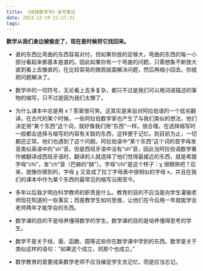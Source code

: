 ```yaml
---
title: 《烧掉数学书》读书笔记
date: 2023-12-19 21:27:31
tags:
---
```


**数学从我们身边被偷走了，现在是时候将它找回来。**

- 直的东西比弯曲的东西容易对付，但如果你放的足够大，弯曲的东西的每一小部分看起来都基本是直的。因此如果你有一个弯曲的问题，只需想象不断放大直到看上去像直的，在比较容易的微观层面解决问题，然后再缩小回去。你就把问题解决了。

- 数学中的一切符号，无论看上去多复杂，都只不过是我们可以用词语描述的事物的缩写，只不过是因为我们太懒了。

- 为什么课本中总是用 x？答案很可笑。这其实是来自对阿拉伯语的一个低劣翻译。在古代的某个时候，一些阿拉伯数学家也产生了与我们类似的想法，他们决定用“某个东西”这个词，就好像我们用“东西”一样。很合理。在选择缩写时一般都会选择与缩写的内容有关联的东西，这样便于记忆。到目前为止，一切都还正常。他们也遇到了这个问题。阿拉伯语中“某个东西”这个词的首字母发音类似英语中的“sh”音。但是西班牙语中没有“sh”音，因此当阿拉伯语数学著作被翻译成西班牙语时，翻译的人就选择了他们觉得最接近的东西，就是希腊字母“chi”，发“ch”音（巴赫的“赫”）。字母“chi”是这个样子：χ 很眼熟吧？后来，就像你猜到的，字母 χ 又变成了拉丁字母表中很相似的字母 x，并且在我们的课本中作为某个东西的最常见的缩写沿用至今。

- 多年以后我才明白科学教师的职责是什么。教育的目的不应当是向学生灌输老师现在知道的一些事实；而是教学生如何思维，让他们在今后用一年就能学会老师两年才能学会的东西。

- 数学课的目的不是培养懂得数学的学生。数学课的目的是培养懂得思考的学生。

- 数学不是关于线、面、函数、圆等这些你在数学课中学到的东西。数学是关于类似这样的语句：“如果这个成立，则那个也成立。”

- 数学教育的首要戒条数学老师不应当催促学生去记忆，而是应当忘记。
